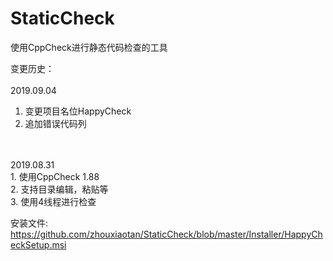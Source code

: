 # StaticCheck
使用CppCheck进行静态代码检查的工具

变更历史：<br>
<br>
2019.09.04 <br>
1. 变更项目名位HappyCheck<br>
2. 追加错误代码列<br>
<br>
<br>
2019.08.31 <br>
1. 使用CppCheck 1.88<br>
2. 支持目录编辑，粘贴等<br>
3. 使用4线程进行检查

安装文件:<br>
https://github.com/zhouxiaotan/StaticCheck/blob/master/Installer/HappyCheckSetup.msi
